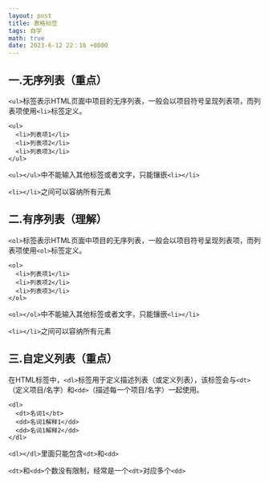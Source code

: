 ```yaml
---
layout: post
title: 表格标签
tags: 自学
math: true
date: 2023-6-12 22：16 +0800
---
```


## 一.无序列表（重点）

`<ul>`标签表示HTML页面中项目的无序列表，一般会以项目符号呈现列表项，而列表项使用`<li>`标签定义。

```
<ul>
  <li>列表项1</li>
  <li>列表项2</li>
  <li>列表项3</li>
</ul>
```

`<ul></ul>`中不能输入其他标签或者文字，只能镶嵌`<li></li>`

`<li></li>`之间可以容纳所有元素

## 二.有序列表（理解）

`<ol>`标签表示HTML页面中项目的无序列表，一般会以项目符号呈现列表项，而列表项使用`<ol>`标签定义。

```
<ol>
  <li>列表项1</li>
  <li>列表项2</li>
  <li>列表项3</li>
</ol>
```

`<ol></ol>`中不能输入其他标签或者文字，只能镶嵌`<li></li>`

`<li></li>`之间可以容纳所有元素

## 三.自定义列表（重点）

在HTML标签中，`<dl>`标签用于定义描述列表（或定义列表），该标签会与`<dt>`（定义项目/名字）和`<dd>`（描述每一个项目/名字）一起使用。

```
<dl>
  <dt>名词1</bt>
  <dd>名词1解释1</dd>
  <dd>名词1解释2</dd>
</dl>
```

`<dl></dl>`里面只能包含`<dt>`和`<dd>`

`<dt>`和`<dd>`个数没有限制，经常是一个`<dt>`对应多个`<dd>`